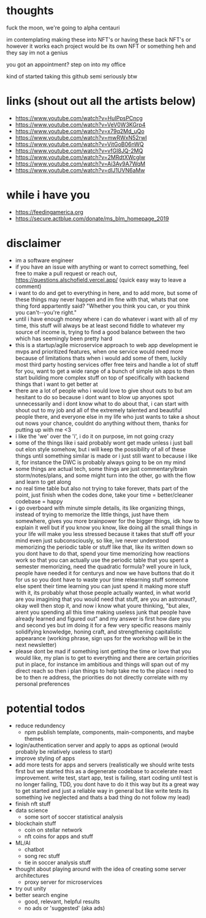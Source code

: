 # thoughts
fuck the moon, we're going to alpha centauri

im contemplating making these into NFT's or having these back NFT's or however it works
each project would be its own NFT or something
heh and they say im not a genius

you got an appointment? step on into my office

kind of started taking this github semi seriously btw

# links (shout out all the artists below)
- https://www.youtube.com/watch?v=HuIPpsPCncg
- https://www.youtube.com/watch?v=VeV0W3KGrp4
- https://www.youtube.com/watch?v=x79q2Md_uQo
- https://www.youtube.com/watch?v=mwRWxN52rwI
- https://www.youtube.com/watch?v=VitGoB06nWQ
- https://www.youtube.com/watch?v=vfGI8JQ-2MQ
- https://www.youtube.com/watch?v=2MRdtXWcgIw
- https://www.youtube.com/watch?v=Ai3Ay9A7WqM
- https://www.youtube.com/watch?v=dIJ1UVN6aMw

# while i have you
- https://feedingamerica.org
- https://secure.actblue.com/donate/ms_blm_homepage_2019

# disclaimer
- im a software engineer
- if you have an issue with anything or want to correct something, feel free to make a pull request or reach out, https://questions.alschofield.vercel.app/ (quick easy way to leave a comment)
- i want to do and get to everything in here, and to add more, but some of these things may never happen and im fine with that, whats that one thing ford appartently said? "Whether you think you can, or you think you can't--you're right."
- until i have enough money where i can do whatever i want with all of my time, this stuff will always be at least second fiddle to whatever my source of income is, trying to find a good balance between the two which has seemingly been pretty hard
- this is a startup/agile microservice approach to web app development ie mvps and prioritized features, when one service would need more because of limitations thats when i would add some of them, luckily most third party hosting services offer free teirs and handle a lot of stuff for you, want to get a wide range of a bunch of simple ish apps to then start building more complex stuff on top of specifically with backend things that i want to get better at
- there are a lot of people who i would love to give shout outs to but am hesitant to do so because i dont want to blow up anyones spot unnecessarily and i dont know what to do about that, i can start with shout out to my job and all of the extremely talented and beautiful people there, and everyone else in my life who just wants to take a shout out nows your chance, couldnt do anything without them, thanks for putting up with me <3
- i like the 'we' over the 'i', i do it on purpose, im not going crazy
- some of the things like i said probably wont get made unless i just ball out elon style somehow, but i will keep the possibility of all of these things until something similar is made or i just still want to because i like it, for instance the DWC is probably always going to be on my mind
- some things are actual tech, some things are just commentary/brain storm/notes/plans, and some might turn into the other, go with the flow and learn to get along
- no real time table but also not trying to take forever, thats part of the point, just finish when the codes done, take your time = better/cleaner codebase = happy
- i go overboard with minute simple details, its like organizing things, instead of trying to memorize the little things, just have them somewhere, gives you more brainpower for the bigger things, idk how to explain it well but if you know you know, like doing all the small things in your life will make you less stressed because it takes that stuff off your mind even just subconsciously, so like, ive never understood memorizing the periodic table or stuff like that, like its written down so you dont have to do that, spend your time memorizing how reactions work so that you can actually use the periodic table that you spent a semester memorizing, need the quadratic formula? well youre in luck, people have needed it for centurys and now we have buttons that do it for us so you dont have to waste your time relearning stuff someone else spent their time learning you can just spend it making more stuff with it, its probably what those people actually wanted, in what world are you imagining that you would need that stuff, are you an astronaut?, okay well then stop it, and now i know what youre thinking, "but alex, arent you spending all this time making useless junk that people have already learned and figured out" and my answer is first how dare you and second yes but im doing it for a few very specific reasons mainly solidifying knowledge, honing craft, and strengthening capitalistic appearance (working phrase, sign ups for the workshop will be in the next newsletter)
- please dont be mad if something isnt getting the time or love that you would like, my plan is to get to everything and there are certain priorities put in place, for instance im ambitious and things will span out of my direct reach so then i plan things to help take me to the place i need to be to then re address, the priorities do not directly correlate with my personal preferences

# potential todos
- reduce redundency
  - npm publish template, components, main-components, and maybe themes 
- login/authentication server and apply to apps as optional (would probably be relatively useless to start)
- improve styling of apps
- add more tests for apps and servers (realistically we should write tests first but we started this as a degenerate codebase to accelerate react improvement. write test, start app, test is failing, start coding until test is no longer failing, TDD, you dont have to do it this way but its a great way to get started and just a reliable way in general but like write tests its something ive neglected and thats a bad thing do not follow my lead)
- finish nft stuff
- data science
  - some sort of soccer statistical analysis
- blockchain stuff
  - coin on stellar network
  - nft coins for apps and stuff
- ML/AI
  - chatbot
  - song rec stuff
  - tie in soccer analysis stuff
- thought about playing around with the idea of creating some server architectures
  - proxy server for microservices
- try out unity
- better search engine
  - good, relevant, helpful results
  - no ads or 'suggested' (aka ads)
